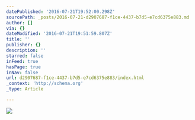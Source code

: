 ```yaml
---
datePublished: '2016-07-21T19:52:00.298Z'
sourcePath: _posts/2016-07-21-d2907687-f1ce-4437-b7d5-e7cd6375e883.md
author: []
via: {}
dateModified: '2016-07-21T19:51:59.807Z'
title: ''
publisher: {}
description: ''
starred: false
inFeed: true
hasPage: true
inNav: false
url: d2907687-f1ce-4437-b7d5-e7cd6375e883/index.html
_context: 'http://schema.org'
_type: Article

---
```

![](https://imgflo.herokuapp.com/graph/vahj1ThiexotieMo/ed5e1fe4a34e1f416e3ecae442d44471/croprotate.jpg?cropheight=6000&cropwidth=4798&degrees=0&input=https%3A%2F%2Fthe-grid-user-content.s3-us-west-2.amazonaws.com%2F70a65051-10ea-491f-9c9f-b1514e622dc4.jpg&x=0&y=0)